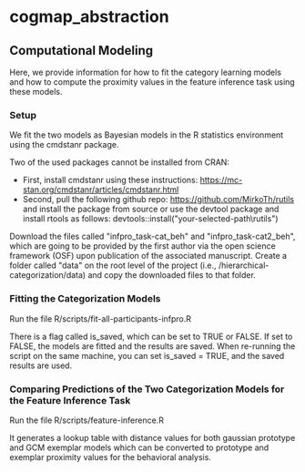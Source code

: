 # cogmap_abstraction

## Computational Modeling
Here, we provide information for how to fit the category learning models and how to compute the proximity values in the feature inference task using these models.

### Setup

We fit the two models as Bayesian models in the R statistics environment using the cmdstanr package.

Two of the used packages cannot be installed from CRAN:

- First, install cmdstanr using these instructions: https://mc-stan.org/cmdstanr/articles/cmdstanr.html
- Second, pull the following github repo: https://github.com/MirkoTh/rutils and install the package from source or use the devtool package and install rtools as follows: devtools::install("your-selected-path\\rutils")

Download the files called "infpro_task-cat_beh" and "infpro_task-cat2_beh", which are going to be provided by the first author via the open science framework (OSF) upon publication of the associated manuscript. Create a folder called "data" on the root level of the project (i.e., /hierarchical-categorization/data) and copy the downloaded files to that folder.

### Fitting the Categorization Models

Run the file R/scripts/fit-all-participants-infpro.R

There is a flag called is_saved, which can be set to TRUE or FALSE. If set to FALSE, the models are fitted and the results are saved. When re-running the script on the same machine, you can set is_saved = TRUE, and the saved results are used.

### Comparing Predictions of the Two Categorization Models for the Feature Inference Task

Run the file R/scripts/feature-inference.R

It generates a lookup table with distance values for both gaussian prototype and GCM exemplar models which can be converted to prototype and exemplar proximity values for the behavioral analysis.
